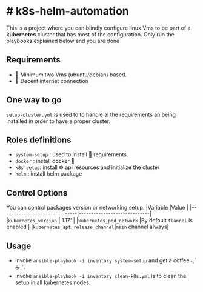 # # k8s-helm-automation

This is a project where you can blindly configure linux Vms to be part of a **kubernetes** cluster that has most of the configuration. 
Only run the playbooks explained below and you are done 

## Requirements
- 🦎 Minimum two Vms (ubuntu/debian) based.
-  🛜 Decent internet connection 

## One way to go
`setup-cluster.yml` is used to to handle al the requirements an being installed in order to have a proper cluster.

## Roles definitions
- `system-setup` : used to install 🐧 requirements.
-  `docker` : install docker 🐋
- `k8s-setup`: install ☸️ api resources and initialize the cluster
-  `helm` : install helm package


## Control Options

You can control packages version or networking setup. 
|Variable                          |Value                         |
|-------------------------------|-----------------------------|
|`kubernetes_version`            |'1.17'            |
|`kubernetes_pod_network`            |By default `flannel` is enabled    |
|`kubernetes_apt_release_channel`|`main` channel always|


## Usage
- invoke `ansible-playbook -i inventory system-setup` and get a coffee ˗ˏˋ☕ˎˊ˗
-  invoke `ansible-playbook -i inventory clean-k8s.yml` is to clean the setup in all kubernetes nodes.
